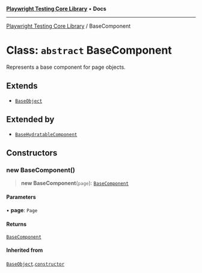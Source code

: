 [**Playwright Testing Core Library**](../README.md) • **Docs**

***

[Playwright Testing Core Library](../README.md) / BaseComponent

# Class: `abstract` BaseComponent

Represents a base component for page objects.

## Extends

- [`BaseObject`](BaseObject.md)

## Extended by

- [`BaseHydratableComponent`](BaseHydratableComponent.md)

## Constructors

### new BaseComponent()

> **new BaseComponent**(`page`): [`BaseComponent`](BaseComponent.md)

#### Parameters

• **page**: `Page`

#### Returns

[`BaseComponent`](BaseComponent.md)

#### Inherited from

[`BaseObject`](BaseObject.md).[`constructor`](BaseObject.md#constructors)
